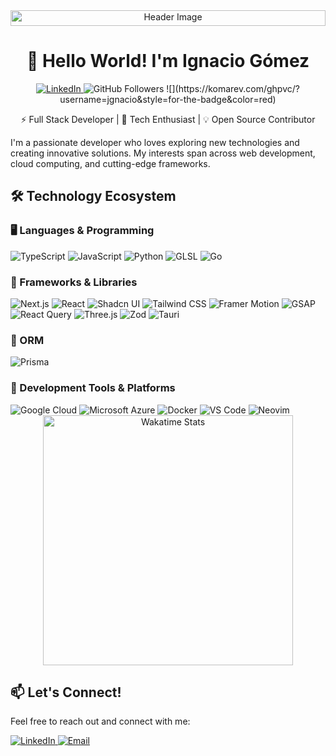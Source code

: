 <div align="center">
        <img src="https://res.cloudinary.com/dhq5ewbyu/image/upload/v1734516434/daniel-olah-VS_kFx4yF5g-unsplash_gwjdln.webp" alt="Header Image" width="100%" height="25" style="object-fit: cover;"/>
    
<h1>👋 Hello World! I'm Ignacio Gómez</h1>
   
  <p>
        <a href="https://www.linkedin.com/in/jgnaciogomez/" target="_blank">
        <img src="https://img.shields.io/badge/-LinkedIn-blue?style=for-the-badge&logo=Linkedin&logoColor=white" alt="LinkedIn"/>
        </a>
      <img src="https://img.shields.io/github/followers/jgnacio?label=Followers&style=social" alt="GitHub Followers"/>
![](https://komarev.com/ghpvc/?username=jgnacio&style=for-the-badge&color=red)
   </p>
 
  <p>⚡ Full Stack Developer | 🚀 Tech Enthusiast | 💡 Open Source Contributor</p>
</div>

I'm a passionate developer who loves exploring new technologies and creating innovative solutions. My interests span across web development, cloud computing, and cutting-edge frameworks.

## 🛠️ Technology Ecosystem

### 🖥️ Languages & Programming
<div>
    <img src="https://img.shields.io/badge/TypeScript-007ACC?style=for-the-badge&logo=typescript&logoColor=white" alt="TypeScript"/>
    <img src="https://img.shields.io/badge/JavaScript-F7DF1E?style=for-the-badge&logo=javascript&logoColor=black" alt="JavaScript"/>
    <img src="https://img.shields.io/badge/Python-3670A0?style=for-the-badge&logo=python&logoColor=ffdd54" alt="Python"/>
    <img src="https://img.shields.io/badge/GLSL-5586A4?style=for-the-badge&logo=opengl&logoColor=white" alt="GLSL"/>
    <img src="https://img.shields.io/badge/Go-00ADD8?style=for-the-badge&logo=go&logoColor=white" alt="Go"/>
</div>

### 🚀 Frameworks & Libraries
<div>
    <img src="https://img.shields.io/badge/Next.js-000000?style=for-the-badge&logo=nextdotjs&logoColor=white" alt="Next.js"/>
    <img src="https://img.shields.io/badge/React-20232A?style=for-the-badge&logo=react&logoColor=61DAFB" alt="React"/>
    <img src="https://img.shields.io/badge/Shadcn%2FUI-000000?style=for-the-badge&logo=shadcnui&logoColor=white" alt="Shadcn UI"/>
    <img src="https://img.shields.io/badge/Tailwind_CSS-38B2AC?style=for-the-badge&logo=tailwind-css&logoColor=white" alt="Tailwind CSS"/>
    <img src="https://img.shields.io/badge/Framer_Motion-0055FF?style=for-the-badge&logo=framer&logoColor=white" alt="Framer Motion"/>
    <img src="https://img.shields.io/badge/GSAP-FF4154?style=for-the-badge&logo=greensock&logoColor=white" alt="GSAP"/>
    <img src="https://img.shields.io/badge/React_Query-FF4154?style=for-the-badge&logo=ReactQuery&logoColor=white" alt="React Query"/>
    <img src="https://img.shields.io/badge/Three.js-000000?style=for-the-badge&logo=three.js&logoColor=white" alt="Three.js"/>
    <img src="https://img.shields.io/badge/Zod-000000?style=for-the-badge&logo=zod&logoColor=3068B7" alt="Zod"/>
    <img src="https://img.shields.io/badge/Tauri-FFC131?style=for-the-badge&logo=Tauri&logoColor=white" alt="Tauri"/>
</div>

### 💾 ORM
<div>
    <img src="https://img.shields.io/badge/Prisma-3982CE?style=for-the-badge&logo=Prisma&logoColor=white" alt="Prisma"/>
</div>

### 🔧 Development Tools & Platforms
<div>
    <img src="https://img.shields.io/badge/Google_Cloud-4285F4?style=for-the-badge&logo=google-cloud&logoColor=white" alt="Google Cloud"/>
    <img src="https://img.shields.io/badge/Microsoft_Azure-0089D6?style=for-the-badge&logo=microsoft-azure&logoColor=white" alt="Microsoft Azure"/>
    <img src="https://img.shields.io/badge/Docker-2496ED?style=for-the-badge&logo=docker&logoColor=white" alt="Docker"/>
    <img src="https://img.shields.io/badge/VS_Code-0078D4?style=for-the-badge&logo=visual-studio-code&logoColor=white" alt="VS Code"/>
    <img src="https://img.shields.io/badge/Neovim-57A143?style=for-the-badge&logo=neovim&logoColor=white" alt="Neovim"/>
</div>

<div align="center">
    <img src="https://wakatime.com/share/@5b70585a-c980-4bbf-aee8-e9ae0a4588b6/cc208967-a3ba-4140-a932-1582603dcdf2.svg" height="400" alt="Wakatime Stats"/>
</div>

## 📫 Let's Connect!

Feel free to reach out and connect with me:

<div>
    <a href="https://www.linkedin.com/in/jgnaciogomez/" target="_blank">
        <img src="https://img.shields.io/badge/LinkedIn-0077B5?style=for-the-badge&logo=linkedin&logoColor=white" alt="LinkedIn"/>
    </a>
    <a href="mailto:jgnaciogomez.com">
        <img src="https://img.shields.io/badge/Email-D14836?style=for-the-badge&logo=gmail&logoColor=white" alt="Email"/>
    </a>
</div>

